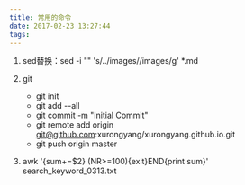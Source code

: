 ```yaml
---
title: 常用的命令
date: 2017-02-23 13:27:44
tags:
---
```

1. sed替换：sed -i "" 's/\.\.\/images/\/images/g' *.md
2. git
	* git init
	* git add --all
	* git commit -m "Initial Commit"
	* git remote add origin git@github.com:xurongyang/xurongyang.github.io.git
	* git push origin master

3. awk '{sum+=$2} (NR>=100){exit}END{print sum}' search_keyword_0313.txt